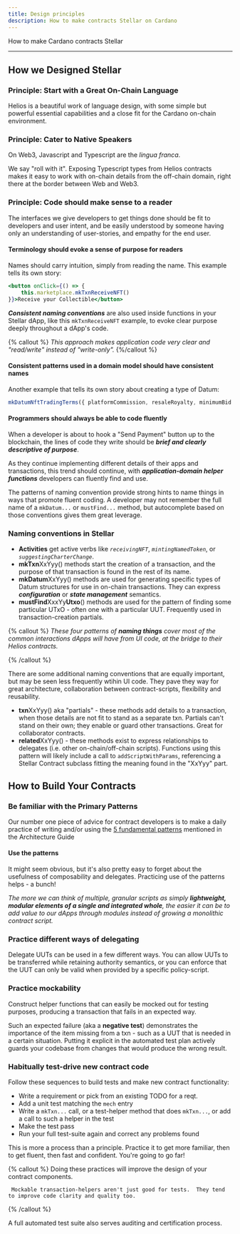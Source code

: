 ```yaml
---
title: Design principles
description: How to make contracts Stellar on Cardano
---
```


How to make Cardano contracts Stellar

---

## How we Designed Stellar
### Principle: Start with a Great On-Chain Language

Helios is a beautiful work of language design, with some simple but powerful essential capabilities and a close fit for the Cardano on-chain environment.

### Principle: Cater to Native Speakers

On Web3, Javascript and Typescript are the _lingua franca_.  

We say "roll with it".  Exposing Typescript types from Helios contracts makes it easy to work with on-chain details from the off-chain domain, right there at the border between Web and Web3.

### Principle: Code should make sense to a reader

The interfaces we give developers to get things done should be fit to developers and user intent, and be easily understood by someone having only an understanding of user-stories, and empathy for the end user.

#### Terminology should evoke a sense of purpose for readers

Names should carry intuition, simply from reading the name.  This example tells its own story:
```jsx
<button onClick={() => {
    this.marketplace.mkTxnReceiveNFT()
}}>Receive your Collectible</button>
```

***Consistent naming conventions*** are also used inside functions in your Stellar dApp,  like this `mkTxnReceiveNFT` example, to evoke clear purpose deeply throughout a dApp's code.

{% callout %}
_This approach makes application code very clear and "read/write" instead of "write-only"._
{%/callout %}

#### Consistent patterns used in a domain model should have consistent names

Another example that tells its own story about creating a type of Datum:
```js
mkDatumNftTradingTerms({ platformCommission, resaleRoyalty, minimumBid })
```
#### Programmers should always be able to code fluently

When a developer is about to hook a "Send Payment" button up to the blockchain, the lines of code they write should be ***brief and clearly descriptive of purpose***.

As they continue implementing different details of their apps and transactions, this trend should continue, with ***application-domain helper functions*** developers can fluently find and use.

The patterns of naming convention provide strong hints to name things in ways that promote fluent coding.  A developer may not remember the full  name of a `mkDatum...` or `mustFind...` method, but autocomplete based on those conventions gives them great leverage.

### Naming conventions in Stellar

  * **Activities** get active verbs like _`receivingNFT`_, _`mintingNamedToken`_, or _`suggestingCharterChange`_.  
  * **mkTxn**XxYyy() methods start the creation of a transaction, and the purpose of that transaction is found in the rest of its name.
  * **mkDatum**XxYyy() methods are used for generating specific types of Datum structures for use in on-chain transactions.  They can express ***configuration*** or ***state management***  semantics.
  * **mustFind**XxxYy**Utxo**() methods are used for the pattern of finding some particular UTxO - often one with a particular UUT.  Frequently used in transaction-creation partials.

{% callout %}
_These four patterns of **naming things** cover most of the common interactions dApps will have from UI code, at the bridge to their Helios contracts._

{% /callout %}

There are some additional naming conventions that are equally important, but may be seen less frequently wtihin UI code.  They pave they way for great architecture, collaboration between contract-scripts, flexibility and reusability.  

  * **txn**XxYyy() aka "partials" - these methods add details to a transaction, when those details are not fit to stand as a separate txn.  Partials can't stand on their own; they enable or guard other transactions.  Great for collaborator contracts.
  * **related**XxYyy() - these methods exist to express relationships to delegates (i.e. other on-chain/off-chain scripts). Functions using this pattern will likely include a call to `addScriptWithParams`, referencing a Stellar Contract subclass fitting the meaning found in the "XxYyy" part.


## How to Build Your Contracts

### Be familiar with the Primary Patterns

Our number one piece of advice for contract developers is to make a daily practice of writing and/or using the [5 fundamental patterns](/docs/reference/architecture-guide#top-patterns-for-stellar-contracts) mentioned in the Architecture Guide

#### Use the patterns

It might seem obvious, but it's also pretty easy to forget about the usefulness of composability and delegates.  Practicing use of the patterns helps - a bunch!

_The more we can think of multiple, granular scripts as simply **lightweight, modular elements of a single and integrated whole**, the easier it can be to add value to our dApps through modules instead of growing a monolithic contract script._

### Practice different ways of delegating

Delegate UUTs can be used in a few different ways.  You can allow UUTs to be transferred while retaining authority semantics, or you can enforce that the UUT can only be valid when provided by a specific policy-script.  

### Practice mockability

Construct helper functions that can easily be mocked out for testing purposes, producing a transaction that fails in an expected way.

Such an expected failure (aka a **negative test**) demonstrates the importance of the item missing from a txn - such as a UUT that is needed in a certain situation.  Putting it explicit in the automated test plan actively guards your codebase from changes that would produce the wrong result.

### Habitually test-drive new contract code

Follow these sequences to build tests and make new contract functionality:

  * Write a requirement or pick from an existing TODO for a reqt.
  * Add a unit test matching the `mech` entry
  * Write a `mkTxn...` call, or a test-helper method that does `mkTxn...`, or add a call to such a helper in the test
  * Make the test pass
  * Run your full test-suite again and correct any problems found

This is more a process than a principle.  Practice it to get more familiar, then to get fluent, then fast and confident.  You're going to go far!

{% callout %} 
     Doing these practices will improve the design of your contract components.
     
     Mockable transaction-helpers aren't just good for tests.  They tend to improve code clarity and quality too.
{% /callout %} 

A full automated test suite also serves auditing and certification process.
